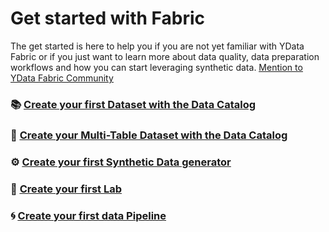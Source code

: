 # Get started with Fabric

The get started is here to help you if you are not yet familiar with YData Fabric or if you just want to learn more about
data quality, data preparation workflows and how you can start leveraging synthetic data.
<a href="fabric_community"><u>Mention to YData Fabric Community</u></a>

### 📚 <a href="upload_csv"><u>Create your first Dataset with the Data Catalog</u></a>
### 💾 <a href="create_multitable_dataset"><u>Create your Multi-Table Dataset with the Data Catalog</u></a>
### ⚙️ <a href="create_syntheticdata_generator"><u>Create your first Synthetic Data generator</u></a>
### 🧪 <a href="create_lab"><u>Create your first Lab</u></a>
### 🌀 <a href="create_pipeline"><u>Create your first data Pipeline</u></a>
